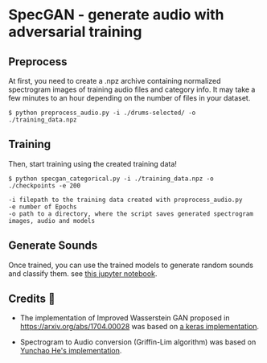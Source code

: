 # SpecGAN - generate audio with adversarial training



Preprocess
---

At first, you need to create a .npz archive containing normalized spectrogram images of training audio files and category info. It may take a few minutes to an hour depending on the number of files in your dataset.

```
$ python preprocess_audio.py -i ./drums-selected/ -o ./training_data.npz
```


Training
---

Then, start training using the created training data!    

```
$ python specgan_categorical.py -i ./training_data.npz -o ./checkpoints -e 200
```

```
-i filepath to the training data created with proprocess_audio.py
-e number of Epochs
-o path to a directory, where the script saves generated spectrogram images, audio and models  
```
Generate Sounds
---

Once trained, you can use the trained models to generate random sounds and classify them. see [this jupyter notebook](https://github.com/nicobernasconi/specgan/blob/master/examples/generate-sound.ipynb).  



Credits 🙏
---
- The implementation of Improved Wasserstein GAN proposed in https://arxiv.org/abs/1704.00028 was based on [a keras implementation](
https://github.com/keras-team/keras-contrib/blob/master/examples/improved_wgan.py).

- Spectrogram to Audio conversion (Griffin-Lim algorithm) was based on [Yunchao He's implementation](https://github.com/candlewill/Griffin_lim).
